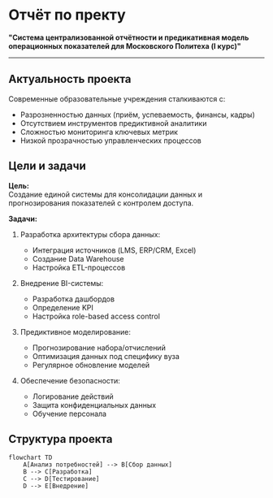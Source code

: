 # Отчёт по пректу 
**"Система централизованной отчётности и предикативная модель операционных показателей для Московского Политеха (I курс)"**  


---

## Актуальность проекта
Современные образовательные учреждения сталкиваются с:
- Разрозненностью данных (приём, успеваемость, финансы, кадры)
- Отсутствием инструментов предиктивной аналитики  
- Сложностью мониторинга ключевых метрик  
- Низкой прозрачностью управленческих процессов  

## Цели и задачи
**Цель:**  
Создание единой системы для консолидации данных и прогнозирования показателей с контролем доступа.

**Задачи:**  
1. Разработка архитектуры сбора данных:
   - Интеграция источников (LMS, ERP/CRM, Excel)
   - Создание Data Warehouse
   - Настройка ETL-процессов

2. Внедрение BI-системы:
   - Разработка дашбордов
   - Определение KPI
   - Настройка role-based access control

3. Предиктивное моделирование:
   - Прогнозирование набора/отчислений
   - Оптимизация данных под специфику вуза
   - Регулярное обновление моделей

4. Обеспечение безопасности:
   - Логирование действий
   - Защита конфиденциальных данных
   - Обучение персонала

## Структура проекта
```mermaid
flowchart TD
    A[Анализ потребностей] --> B[Сбор данных]
    B --> C[Разработка]
    C --> D[Тестирование]
    D --> E[Внедрение]
